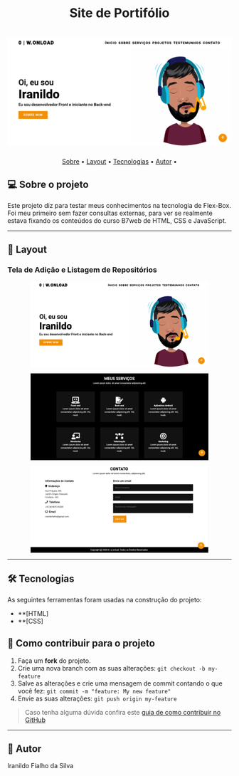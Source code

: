 <h1 align="center"> Site de Portifólio
</h1>

<h1 align="center">
    <img alt="Página Inicial" title="#inicio" src="./assets/1.png" />
</h1>

<p align="center">
 <a href="#-sobre-o-projeto">Sobre</a> •
 <a href="#-layout">Layout</a> • 
 <a href="#-tecnologias">Tecnologias</a> • 
 <a href="#-autor">Autor</a> • 
</p>


## 💻 Sobre o projeto

Este projeto diz para testar meus conhecimentos na tecnologia de Flex-Box. Foi meu primeiro sem fazer consultas externas, para ver se realmente estava fixando os conteúdos do curso B7web de HTML, CSS e JavaScript.


---

## 🎨 Layout

### Tela de Adição e Listagem de Repositórios

<p align="center" style="display: flex; align-items: flex-start; justify-content: center;">
  <img alt="pagina1" title="#pagina1" src="./assets/1.png" width="400px">
</p>
<p align="center" style="display: flex; align-items: flex-start; justify-content: center;">
  <img alt="pagina2" title="#pagina2" src="./assets/2.png" width="400px">
</p>
<p align="center" style="display: flex; align-items: flex-start; justify-content: center;">
  <img alt="pagina3" title="#pagina3" src="./assets/3.png" width="400px">
</p>

---

## 🛠 Tecnologias

As seguintes ferramentas foram usadas na construção do projeto:

-   **[HTML]
-   **[CSS]


## 💪 Como contribuir para o projeto

1. Faça um **fork** do projeto.
2. Crie uma nova branch com as suas alterações: `git checkout -b my-feature`
3. Salve as alterações e crie uma mensagem de commit contando o que você fez: `git commit -m "feature: My new feature"`
4. Envie as suas alterações: `git push origin my-feature`
> Caso tenha alguma dúvida confira este [guia de como contribuir no GitHub](./CONTRIBUTING.md)

---

## 🦸 Autor

Iranildo Fialho da Silva
